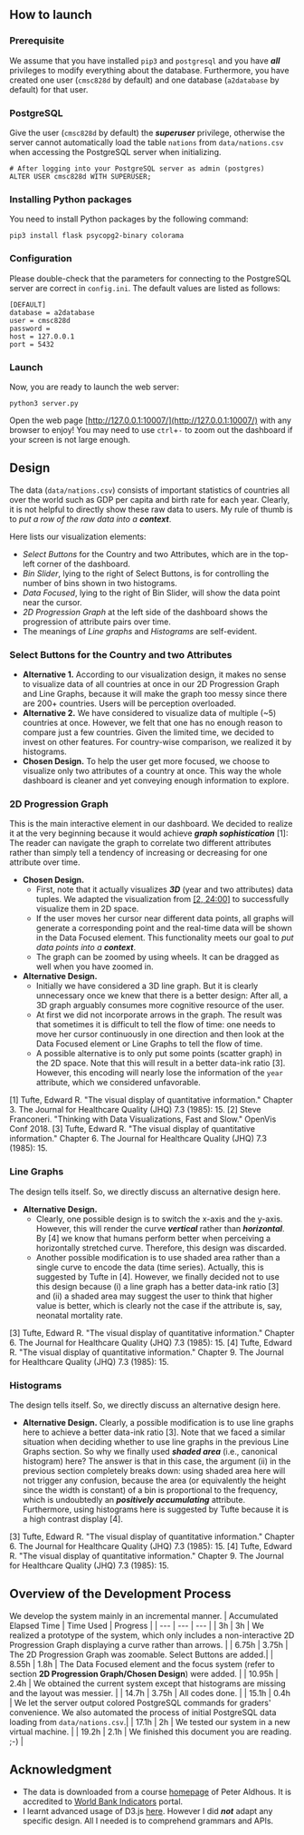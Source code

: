## How to launch

### Prerequisite
We assume that you have installed `pip3` and `postgresql` and you have ___all___ privileges to modify everything about the database. Furthermore, you have created one user (`cmsc828d` by default) and one database (`a2database` by default) for that user. 

### PostgreSQL
Give the user (`cmsc828d` by default) the ___superuser___ privilege, otherwise the server cannot automatically load the table `nations` from `data/nations.csv` when accessing the PostgreSQL server when initializing.
```
# After logging into your PostgreSQL server as admin (postgres)
ALTER USER cmsc828d WITH SUPERUSER;
```

### Installing Python packages
You need to install Python packages by the following command:
```
pip3 install flask psycopg2-binary colorama
```

### Configuration
Please double-check that the parameters for connecting to the PostgreSQL server are correct in `config.ini`. The default values are listed as follows:
```
[DEFAULT]
database = a2database
user = cmsc828d
password = 
host = 127.0.0.1
port = 5432
```

### Launch
Now, you are ready to launch the web server:
```
python3 server.py
```
Open the web page [http://127.0.0.1:10007/](http://127.0.0.1:10007/) with any browser to enjoy! You may need to use `ctrl`+`-` to zoom out the dashboard if your screen is not large enough.

## Design
The data (`data/nations.csv`) consists of important statistics of countries all over the world such as GDP per capita and birth rate for each year. Clearly, it is not helpful to directly show these raw data to users. My rule of thumb is to _put a row of the raw data into a ***context***_.

Here lists our visualization elements:
* _Select Buttons_ for the Country and two Attributes, which are in the top-left corner of the dashboard.
* _Bin Slider_, lying to the right of Select Buttons, is for controlling the number of bins shown in two histograms.
*  _Data Focused_, lying to the right of Bin Slider, will show the data point near the cursor.
* _2D Progression Graph_ at the left side of the dashboard shows the progression of attribute pairs over time.
* The meanings of _Line graphs_ and _Histograms_ are self-evident. 

### Select Buttons for the Country and two Attributes
* __Alternative 1.__ According to our visualization design, it makes no sense to visualize data of all countries at once in our 2D Progression Graph and Line Graphs, because it will make the graph too messy since there are 200+ countries. Users will be perception overloaded.
* __Alternative 2.__ We have considered to visualize data of multiple (~5) countries at once. However, we felt that one has no enough reason to compare just a few countries. Given the limited time, we decided to invest on other features. For country-wise comparison, we realized it by histograms.
* __Chosen Design.__ To help the user get more focused, we choose to visualize only two attributes of a country at once. This way the whole dashboard is cleaner and yet conveying enough information to explore.

### 2D Progression Graph
This is the main interactive element in our dashboard.  We decided to realize it at the very beginning because it would achieve ___graph sophistication___ [1]: The reader can navigate the graph to correlate two different attributes rather than simply tell a tendency of increasing or decreasing for one attribute over time.
* __Chosen Design.__ 
  * First, note that it actually visualizes ___3D___ (year and two attributes) data tuples. We adapted the visualization from [[2, 24:00]](https://www.youtube.com/watch?v=Jq2Rc0WlYTE) to successfully visualize them in 2D space.
  * If the user moves her cursor near different data points, all graphs will generate a corresponding point and the real-time data will be shown in the Data Focused element. This functionality meets our goal to _put data points into a  **context**_.
  * The graph can be zoomed by using wheels. It can be dragged as well when you have zoomed in. 
* __Alternative Design.__ 
  * Initially we have considered a 3D line graph. But it is clearly unnecessary once we knew that there is a better design: After all, a 3D graph arguably consumes more cognitive resource of the user.
  * At first we did not incorporate arrows in the graph. The result was that sometimes it is difficult to tell the flow of time: one needs to move her cursor continuously in one direction and then look at the Data Focused element or Line Graphs to tell the flow of time.
  * A possible alternative is to only put some points (scatter graph) in the 2D space. Note that this will result in a better data-ink ratio [3]. However, this encoding will nearly lose the information of the `year` attribute, which we considered unfavorable.

[1] Tufte, Edward R. "The visual display of quantitative information." Chapter 3. The Journal for Healthcare Quality (JHQ) 7.3 (1985): 15.
[2] Steve Franconeri. "Thinking with Data Visualizations, Fast and Slow." OpenVis Conf 2018.
[3] Tufte, Edward R. "The visual display of quantitative information." Chapter 6. The Journal for Healthcare Quality (JHQ) 7.3 (1985): 15.

### Line Graphs
The design tells itself. So, we directly discuss an alternative design here.
* __Alternative Design.__
  * Clearly, one possible design is to switch the x-axis and the y-axis. However, this will render the curve ___vertical___ rather than ___horizontal___. By [4] we know that humans perform better when perceiving a horizontally stretched curve. Therefore, this design was discarded.
  * Another possible modification is to use shaded area rather than a single curve to encode the data (time series). Actually, this is suggested by Tufte in [4]. However, we finally decided not to use this design because (i) a line graph has a better data-ink ratio [3] and (ii) a shaded area may suggest the user to think that higher value is better, which is clearly not the case if the attribute is, say, neonatal mortality rate.

[3] Tufte, Edward R. "The visual display of quantitative information." Chapter 6. The Journal for Healthcare Quality (JHQ) 7.3 (1985): 15.
[4] Tufte, Edward R. "The visual display of quantitative information." Chapter 9. The Journal for Healthcare Quality (JHQ) 7.3 (1985): 15.

### Histograms
The design tells itself. So, we directly discuss an alternative design here.
* __Alternative Design.__ Clearly, a possible modification is to use line graphs here to achieve a better data-ink ratio [3]. Note that we faced a similar situation when deciding whether to use line graphs in the previous Line Graphs section. So why we finally used ___shaded area___ (i.e., canonical histogram) here? The answer is that in this case, the argument (ii) in the previous section completely breaks down: using shaded area here will not trigger any confusion, because the area (or equivalently the height since the width is constant) of a bin is proportional to the frequency, which is undoubtedly an ___positively accumulating___ attribute. Furthermore, using histograms here is suggested by Tufte because it is a high contrast display [4].

[3] Tufte, Edward R. "The visual display of quantitative information." Chapter 6. The Journal for Healthcare Quality (JHQ) 7.3 (1985): 15.
[4] Tufte, Edward R. "The visual display of quantitative information." Chapter 9. The Journal for Healthcare Quality (JHQ) 7.3 (1985): 15.

## Overview of the Development Process
We develop the system mainly in an incremental manner.
| Accumulated Elapsed Time | Time Used | Progress |
| --- | --- | --- |
| 3h | 3h | We realized a prototype of the system, which only includes a non-interactive 2D Progression Graph displaying a curve rather than arrows. |
| 6.75h | 3.75h | The 2D Progression Graph was zoomable. Select Buttons are added.|
| 8.55h | 1.8h | The Data Focused element and the focus system (refer to section __2D Progression Graph/Chosen Design__) were added. |
| 10.95h | 2.4h | We obtained the current system except that histograms are missing and the layout was messier. |
| 14.7h | 3.75h | All codes done. |
| 15.1h | 0.4h | We let the server output colored PostgreSQL commands for graders' convenience. We also automated the process of initial PostgreSQL data loading from `data/nations.csv`.|
| 17.1h | 2h | We tested our system in a new virtual machine. |
| 19.2h | 2.1h | We finished this document you are reading. ;-) |


## Acknowledgment
* The data is downloaded from a course [homepage](https://paldhous.github.io/ucb/2016/dataviz/datasets.html) of Peter Aldhous. It is accredited to [World Bank Indicators](https://data.worldbank.org/indicator/all) portal.
* I learnt advanced usage of D3.js [here](https://observablehq.com/@d3/gallery). However I did ___not___ adapt any specific design. All I needed is to comprehend grammars and APIs.
